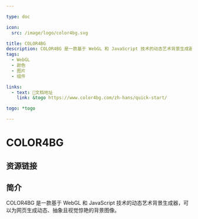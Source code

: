 ```yaml
---

type: doc

icon:
  src: /image/logo/color4bg.svg

title: COLOR4BG
description: COLOR4BG 是一款基于 WebGL 和 JavaScript 技术的动态艺术背景生成器，可以为网页生成动态、抽象且视觉惊艳的背景图像。
tags:
  - WebGL
  - 颜色
  - 图片
  - 组件

links:
  - text: 📖文档地址
    link: &togo https://www.color4bg.com/zh-hans/quick-start/

togo: *togo

---
```


<ShowLogo />

# COLOR4BG

<ShowTags />

<ShowBreadcrumb />

## 资源链接

<ShowLinks />

## 简介

COLOR4BG 是一款基于 WebGL 和 JavaScript 技术的动态艺术背景生成器，可以为网页生成动态、抽象且视觉惊艳的背景图像。

